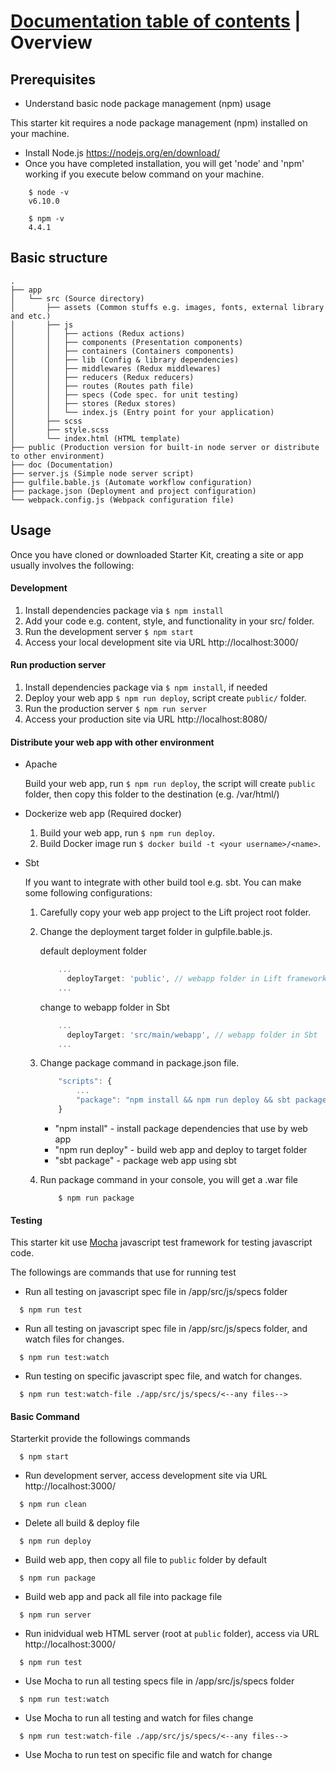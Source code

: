 # [Documentation table of contents](TOC.md) | Overview

## Prerequisites

* Understand basic node package management (npm) usage

This starter kit requires a node package management (npm) installed on your machine.

* Install Node.js https://nodejs.org/en/download/
* Once you have completed installation, you will get 'node' and 'npm' working if you execute below command on your machine.

```
    $ node -v
    v6.10.0
```

```
    $ npm -v
    4.4.1
```


## Basic structure

```
.
├── app
│   └── src (Source directory)
│       ├── assets (Common stuffs e.g. images, fonts, external library and etc.)
│       ├── js
│       │   ├── actions (Redux actions) 
│       │   ├── components (Presentation components) 
│       │   ├── containers (Containers components) 
│       │   ├── lib (Config & library dependencies) 
│       │   ├── middlewares (Redux middlewares) 
│       │   ├── reducers (Redux reducers) 
│       │   ├── routes (Routes path file) 
│       │   ├── specs (Code spec. for unit testing) 
│       │   ├── stores (Redux stores) 
│       │   └── index.js (Entry point for your application) 
│       ├── scss
│       ├── style.scss
│       └── index.html (HTML template) 
├── public (Production version for built-in node server or distribute to other environment)
├── doc (Documentation)
├── server.js (Simple node server script)
├── gulfile.bable.js (Automate workflow configuration)
├── package.json (Deployment and project configuration)
└── webpack.config.js (Webpack configuration file)

```

## Usage

Once you have cloned or downloaded Starter Kit, creating a site or app usually involves the following:

#### Development

1. Install dependencies package via ```$ npm install```
2. Add your code e.g. content, style, and functionality in your src/ folder.
3. Run the development server ```$ npm start```
4. Access your local development site via URL http://localhost:3000/


#### Run production server

1. Install dependencies package via ```$ npm install```, if needed
2. Deploy your web app ```$ npm run deploy```, script create ```public/``` folder.
3. Run the production server ```$ npm run server```
4. Access your production site via URL http://localhost:8080/

#### Distribute your web app with other environment

* Apache

    Build your web app, run ```$ npm run deploy```, the script will create ```public``` folder, then copy this folder to the destination (e.g. /var/html/)

* Dockerize web app (Required docker)
    
    1. Build your web app, run ```$ npm run deploy```.
    2. Build Docker image run ```$ docker build -t <your username>/<name>```.

* Sbt

    If you want to integrate with other build tool e.g. sbt. You can make some following configurations:

    1. Carefully copy your web app project to the Lift project root folder.

    2. Change the deployment target folder in gulpfile.bable.js.
    
        default deployment folder
        ```javascript
            ...
              deployTarget: 'public', // webapp folder in Lift framework
            ...
        ```        
    
        change to webapp folder in Sbt
        ```javascript
            ...
              deployTarget: 'src/main/webapp', // webapp folder in Sbt
            ...
        ```

    3. Change package command in package.json file.  

        ```javascript
            "scripts": {
                ...
                "package": "npm install && npm run deploy && sbt package" //Add sbt package  
            }
        ```

        * "npm install" - install package dependencies that use by web app
        * "npm run deploy" - build web app and deploy to target folder
        * "sbt package" - package web app using sbt

    4. Run package command in your console, you will get a .war file

        ```
            $ npm run package
        ```

#### Testing

This starter kit use [Mocha](https://mochajs.org) javascript test framework for testing javascript code.

The followings are commands that use for running test 

- Run all testing on javascript spec file in /app/src/js/specs folder

```
  $ npm run test
```

- Run all testing on javascript spec file in /app/src/js/specs folder, and watch files for changes.

```
  $ npm run test:watch
```

- Run testing on specific javascript spec file, and watch for changes.

```
  $ npm run test:watch-file ./app/src/js/specs/<--any files-->
```

#### Basic Command
Starterkit provide the followings commands

```
  $ npm start
```
 - Run development server, access development site via URL http://localhost:3000/
 
```
  $ npm run clean
```
 - Delete all build & deploy file

```
  $ npm run deploy
```
 - Build web app, then copy all file to ```public``` folder by default

```
  $ npm run package
```
 - Build web app and pack all file into package file

```
  $ npm run server
```
 - Run inidvidual web HTML server (root at ```public``` folder), access via URL http://localhost:3000/

```
  $ npm run test
```
 - Use Mocha to run all testing specs file in /app/src/js/specs folder

```
  $ npm run test:watch
```
 - Use Mocha to run all testing and watch for files change

```
  $ npm run test:watch-file ./app/src/js/specs/<--any files-->
```
 - Use Mocha to run test on specific file and watch for change